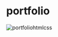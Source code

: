 # portfolio
![portfoliohtmlcss](https://user-images.githubusercontent.com/118618011/235326422-21836a35-393b-4641-b8ec-c3b2649339f7.gif)
